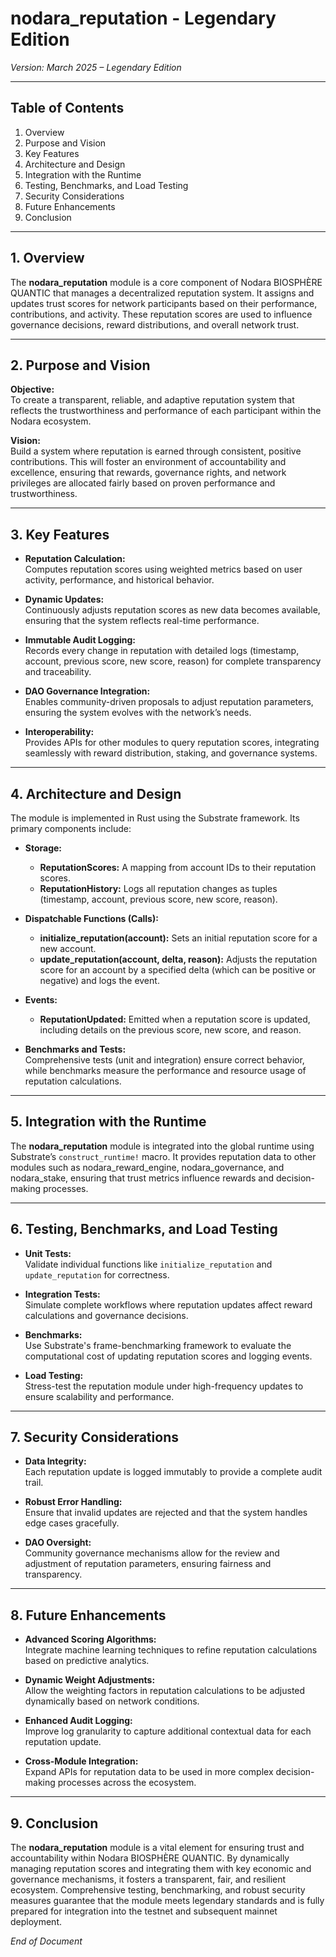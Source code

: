 # nodara_reputation - Legendary Edition

*Version: March 2025 – Legendary Edition*

---

## Table of Contents

1. Overview  
2. Purpose and Vision  
3. Key Features  
4. Architecture and Design  
5. Integration with the Runtime  
6. Testing, Benchmarks, and Load Testing  
7. Security Considerations  
8. Future Enhancements  
9. Conclusion

---

## 1. Overview

The **nodara_reputation** module is a core component of Nodara BIOSPHÈRE QUANTIC that manages a decentralized reputation system. It assigns and updates trust scores for network participants based on their performance, contributions, and activity. These reputation scores are used to influence governance decisions, reward distributions, and overall network trust.

---

## 2. Purpose and Vision

**Objective:**  
To create a transparent, reliable, and adaptive reputation system that reflects the trustworthiness and performance of each participant within the Nodara ecosystem.

**Vision:**  
Build a system where reputation is earned through consistent, positive contributions. This will foster an environment of accountability and excellence, ensuring that rewards, governance rights, and network privileges are allocated fairly based on proven performance and trustworthiness.

---

## 3. Key Features

- **Reputation Calculation:**  
  Computes reputation scores using weighted metrics based on user activity, performance, and historical behavior.

- **Dynamic Updates:**  
  Continuously adjusts reputation scores as new data becomes available, ensuring that the system reflects real-time performance.

- **Immutable Audit Logging:**  
  Records every change in reputation with detailed logs (timestamp, account, previous score, new score, reason) for complete transparency and traceability.

- **DAO Governance Integration:**  
  Enables community-driven proposals to adjust reputation parameters, ensuring the system evolves with the network’s needs.

- **Interoperability:**  
  Provides APIs for other modules to query reputation scores, integrating seamlessly with reward distribution, staking, and governance systems.

---

## 4. Architecture and Design

The module is implemented in Rust using the Substrate framework. Its primary components include:

- **Storage:**  
  - **ReputationScores:** A mapping from account IDs to their reputation scores.  
  - **ReputationHistory:** Logs all reputation changes as tuples (timestamp, account, previous score, new score, reason).

- **Dispatchable Functions (Calls):**  
  - **initialize_reputation(account):** Sets an initial reputation score for a new account.  
  - **update_reputation(account, delta, reason):** Adjusts the reputation score for an account by a specified delta (which can be positive or negative) and logs the event.

- **Events:**  
  - **ReputationUpdated:** Emitted when a reputation score is updated, including details on the previous score, new score, and reason.

- **Benchmarks and Tests:**  
  Comprehensive tests (unit and integration) ensure correct behavior, while benchmarks measure the performance and resource usage of reputation calculations.

---

## 5. Integration with the Runtime

The **nodara_reputation** module is integrated into the global runtime using Substrate’s `construct_runtime!` macro. It provides reputation data to other modules such as nodara_reward_engine, nodara_governance, and nodara_stake, ensuring that trust metrics influence rewards and decision-making processes.

---

## 6. Testing, Benchmarks, and Load Testing

- **Unit Tests:**  
  Validate individual functions like `initialize_reputation` and `update_reputation` for correctness.
  
- **Integration Tests:**  
  Simulate complete workflows where reputation updates affect reward calculations and governance decisions.
  
- **Benchmarks:**  
  Use Substrate's frame-benchmarking framework to evaluate the computational cost of updating reputation scores and logging events.
  
- **Load Testing:**  
  Stress-test the reputation module under high-frequency updates to ensure scalability and performance.

---

## 7. Security Considerations

- **Data Integrity:**  
  Each reputation update is logged immutably to provide a complete audit trail.
  
- **Robust Error Handling:**  
  Ensure that invalid updates are rejected and that the system handles edge cases gracefully.
  
- **DAO Oversight:**  
  Community governance mechanisms allow for the review and adjustment of reputation parameters, ensuring fairness and transparency.

---

## 8. Future Enhancements

- **Advanced Scoring Algorithms:**  
  Integrate machine learning techniques to refine reputation calculations based on predictive analytics.
  
- **Dynamic Weight Adjustments:**  
  Allow the weighting factors in reputation calculations to be adjusted dynamically based on network conditions.
  
- **Enhanced Audit Logging:**  
  Improve log granularity to capture additional contextual data for each reputation update.
  
- **Cross-Module Integration:**  
  Expand APIs for reputation data to be used in more complex decision-making processes across the ecosystem.

---

## 9. Conclusion

The **nodara_reputation** module is a vital element for ensuring trust and accountability within Nodara BIOSPHÈRE QUANTIC. By dynamically managing reputation scores and integrating them with key economic and governance mechanisms, it fosters a transparent, fair, and resilient ecosystem. Comprehensive testing, benchmarking, and robust security measures guarantee that the module meets legendary standards and is fully prepared for integration into the testnet and subsequent mainnet deployment.

*End of Document*
